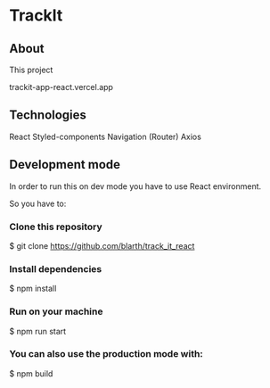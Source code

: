 # TrackIt

## About

This project 


trackit-app-react.vercel.app

## Technologies

React
Styled-components
Navigation (Router)
Axios

## Development mode
In order to run this on dev mode you have to use React environment.

So you have to:

 ### Clone this repository

$ git clone https://github.com/blarth/track_it_react

 ### Install dependencies

$ npm install

### Run on your machine

$ npm run start
### You can also use the production mode with:

$ npm build
